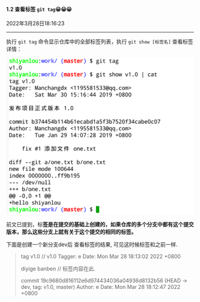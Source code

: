 #### 1.2 查看标签   `git tag`😀😀😀

2022年3月28日18:16:23

----

执行 `git tag` 命令显示仓库中的全部标签列表，执行 `git show [标签名]` 查看标签详情：

![此处输入图片的描述](6.2_查看标签.assets/document-uid310176labid10349timestamp1553930588467.png)

前文已提到，标**签是在提交的基础上创建的，如果仓库的多个分支中都有这个提交版本，那么这些分支上就有关于这个提交的相同的标签。**

下面是创建一个新分支dev后 查看标签的结果, 可见这时候标签和之前一样.

> tag v1.0        // v1.0
> Tagger: e <e>
> Date:   Mon Mar 28 18:13:02 2022 +0800
>
> diyige banben   // 标签内容在此.
>
> commit 19c9680d816112e6d974434036a04936d8132b56 (HEAD -> dev, tag: v1.0, master)
> Author: e <e>
> Date:   Mon Mar 28 18:12:47 2022 +0800

